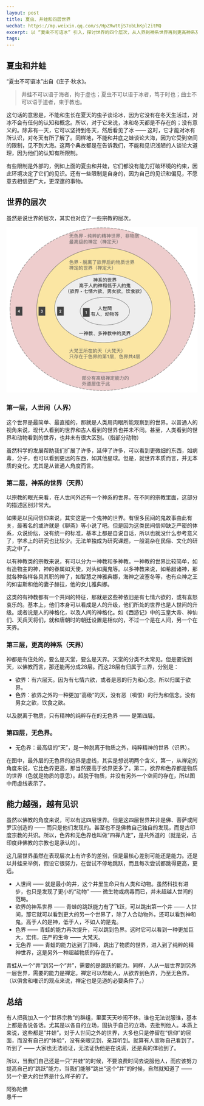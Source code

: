 ```yaml
---
layout: post
title: 夏虫、井蛙和四层世界
wechat: https://mp.weixin.qq.com/s/HpZRwttjS7obLhKpl2itMQ
excerpt: 以 “夏虫不可语冰” 引入，探讨世界的四个层次，从人界到神系世界再到更高神系及无色界，结合禅定与能力阐述人对不同世界的认知，同时提醒人们在未亲身体验前不要盲目争论，应努力提升自我。
tags:
---
```


## 夏虫和井蛙

“夏虫不可语冰”出自《庄子·秋水》。

> 井蛙不可以语于海者，拘于虚也；夏虫不可以语于冰者，笃于时也；曲士不可以语于道者，束于教也。

这句话的意思是，不能和生长在夏天的虫子谈论冰，因为它没有在冬天生活过，对冰不会有任何的认知和概念。所以，对于它来说，冰和冬天都是不存在的；没有意义的。除非有一天，它可以坚持到冬天，然后看见了冰 —— 这时，它才能对冰有所认识，对冬天有所了解了。同样地，不能和井底之蛙谈论大海，因为它受到空间的限制，见不到大海。这两个典故都是在告诉我们，不能和见识浅陋的人谈论大道理，因为他们的认知有所限制。

有些限制是外部的，例如上面的夏虫和井蛙，它们都没有能力打破环境的约束，因此环境决定了它们的见识。还有一些限制是自身的，因为自己的见识和偏见，不愿意去相信更广大，更深邃的事物。

## 世界的层次

虽然是说世界的层次，其实也对应了一些宗教的层次。

![四层世界](../images/2024-08-19-17-33-45.png)

### 第一层，人世间（人界）

这个世界是最简单、最直接的，那就是人类用肉眼所能观察到的世界。以普通人的视角来说，现代人看到的世界和古人看到的世界也并未不同。甚至，人类看到的世界和动物看到的世界，也并未有很大区别。（指部分动物）

虽然科学的发展帮助我们扩展了许多，延伸了许多，可以看到更微细的东西，如病毒，分子，也可以看到更远的东西，如其他星球。但是，就世界本质而言，并无本质的变化。尤其是从普通人角度而言。

### 第二层，神系的世界（天界）

以宗教的眼光来看，在人世间外还有一个神系的世界。在不同的宗教里面，这部分的描述区别非常大。

如果是以民间信仰来说，其实这是一个鬼神的世界。有很多民间的鬼故事由此有关，最著名的或许就是《聊斋》等小说了吧。但是因为这类民间信仰缺乏严密的体系，众说纷纭，没有统一的标准，基本上都是自说自话，所以也就没什么参考意义了，学术上的研究也比较少。无法单独成为研究课题，一般混杂在民俗、文化的研究之中了。

以有神教类的宗教来说，有可以分为一神教和多神教。一神教的世界比较简单，如有造物主的神，神的眷属如天使，对头如魔鬼等。以多神教来说，如希腊诸神，那就各种各样各具其职的神了，如智慧之神雅典娜，海神之波塞冬等，也有众神之王的如宙斯和他的妻子赫拉，他的女儿雅典娜。

这类的有神教都有一个共同的特征，那就是这些神依旧是有七情六欲的，或有喜怒哀乐的。基本上，他们本身可以看成是人的升级，他们所处的世界也是人世间的升级。或者说是人的神格化，以及人间的神格化。如《西游记》中的玉皇大帝、神仙们、天兵天将们，就和唐朝时的朝廷设置是相似的，不过一个是在人间，另一个在天界。

### 第三层，更高的神系（天界）

神都是有住处的，要么是天堂，要么是天界。天堂的分类不太常见。但是要说到天，以佛教而言，那还能再分成28层。而这28层有归属于三界，分别是：

* 欲界：有六层天。因为有七情六欲，或者是恶的行为和心念。所以归属于欲界。
* 色界：欲界之外的一种更加“高级”的天，没有恶（嗔恨）的行为和信念。没有男女之欲，饮食之欲。

以及脱离于物质，只有精神的纯粹存在的无色界 —— 是第四层。

### 第四层，无色界。

* 无色界：最高级的“天”，是一种脱离于物质之外，纯粹精神的世界（识界）。

在图中，最外层的无色界的边界是虚线，其实是想说明两个含义，第一，从禅定的角度来说，它比色界更高，那当然要高于欲界更多了。第二，欲界和色界都是物质的世界（色就是物质的意思）。超脱于物质，并没有另外一个空间的存在，所以图中用虚线表示了。

## 能力越强，越有见识

虽然以佛教的角度来说，可以有这四层世界。但是这四层世界并非是佛、菩萨或阿罗汉创造的 —— 而只是他们发现的。甚至也不是佛教自己独自的发现，而是古印度宗教的共识。所以，色界和无色界也叫做“四禅八定”，是共外道的（就是说，古印度非佛教的宗教也是承认的）。

这几层世界虽然在表现层次上有许多的差别，但是最核心差别可能还是能力。还是以井蛙来举例，假设它很努力，在尝试不停地跳跃，而且每次尝试都跳得更高，更远。

* 人世间 —— 就是最小的井，这个井里生命只有人类和动物。虽然科技有进步，也只是发现了更小的“动物” —— 微生物或病毒而已，并未超越人世间的范畴。
* 欲界的神系世界 —— 青蛙的跳跃能力有了飞跃，可以跳出第一个井 —— 人世间，那它就可以看到更大的另一个世界了，除了人合动物外，还可以看到神和鬼。高于人的是神，低于人，不如人的是鬼。
* 色界 —— 青蛙的能力再次提升，可以跳到色界。这时它可以看到一种更加巨大，宏伟，庄严的生命 —— 大梵天。
* 无色界 —— 青蛙的能力达到了顶峰，跳出了物质的世界，进入到了纯粹的精神世界，这是另外一种超越物质的存在了。

青蛙从一个“井”到另一个“井”，需要的是跳跃的能力。同样，人从一层世界到另外一层世界，需要的能力是禅定。禅定可以帮助人，从欲界到色界，乃至无色界。（以俱舍和唯识的观点来说，禅定也是见道的必要条件了。）

## 总结

有人把我加入一个“世界宗教”的群组，里面天天吵闹不休，谁也无法说服谁，基本上都是各说各话。尤其是以各自的立场，固执于自己的立场，去批判他人。本质上来说，这些都是“井蛙”。对于人世间之外的世界，大多也只是停留在“信仰”的层面，而没有自己的“体验”，没有亲眼见到，亲耳听到。就算有人宣称自己看到了，听到了 —— 大家也无法验证，无法证伪他是在说谎，还是真的体验到了。

所以，当我们自己还是一只“井蛙”的时候，不要浪费时间去说服他人，而应该努力提高自己的“跳跃”能力，当我们能够“跳出”这个“井”的时候，自然就知道了 —— 另一个更大的世界是什么样子的了。

阿弥陀佛<br>
愚千一

